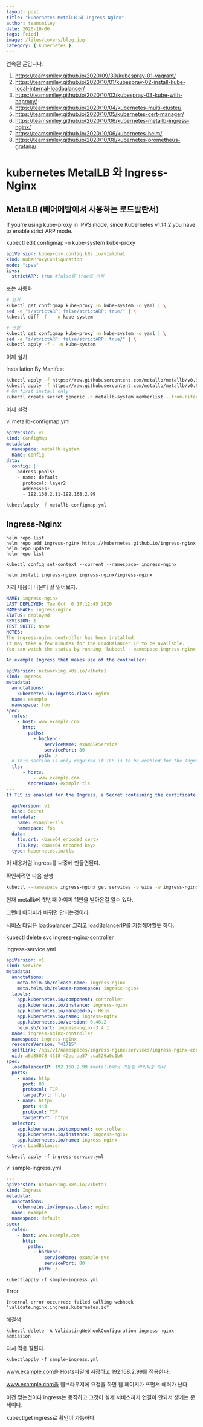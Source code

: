 ```yaml
---
layout: post
title: "kubernetes MetalLB 와 Ingress Nginx"
author: teamsmiley
date: 2020-10-06
tags: [cicd]
image: /files/covers/blog.jpg
category: { kubernetes }
---
```


연속된 글입니다.

1. <https://teamsmiley.github.io/2020/09/30/kubespray-01-vagrant/>
1. <https://teamsmiley.github.io/2020/10/01/kubespray-02-install-kube-local-internal-loadbalancer/>
1. <https://teamsmiley.github.io/2020/10/02/kubespray-03-kube-with-haproxy/>
1. <https://teamsmiley.github.io/2020/10/04/kubernetes-multi-cluster/>
1. <https://teamsmiley.github.io/2020/10/05/kubernetes-cert-manager/>
1. <https://teamsmiley.github.io/2020/10/06/kubernetes-metallb-ingress-nginx/>
1. <https://teamsmiley.github.io/2020/10/06/kubernetes-helm/>
1. <https://teamsmiley.github.io/2020/10/08/kubernetes-prometheus-grafana/>

# kubernetes MetalLB 와 Ingress-Nginx

## MetalLB (베어메탈에서 사용하는 로드발란서)

If you’re using kube-proxy in IPVS mode, since Kubernetes v1.14.2 you have to enable strict ARP mode.

kubectl edit configmap -n kube-system kube-proxy

```yml
apiVersion: kubeproxy.config.k8s.io/v1alpha1
kind: KubeProxyConfiguration
mode: "ipvs"
ipvs:
  strictARP: true #false를 true로 변경
```

또는 자동화

```bash
# 보기
kubectl get configmap kube-proxy -n kube-system -o yaml | \
sed -e "s/strictARP: false/strictARP: true/" | \
kubectl diff -f - -n kube-system

# 변경
kubectl get configmap kube-proxy -n kube-system -o yaml | \
sed -e "s/strictARP: false/strictARP: true/" | \
kubectl apply -f - -n kube-system
```

이제 설치

Installation By Manifest

```bash
kubectl apply -f https://raw.githubusercontent.com/metallb/metallb/v0.9.3/manifests/namespace.yaml
kubectl apply -f https://raw.githubusercontent.com/metallb/metallb/v0.9.3/manifests/metallb.yaml
# On first install only
kubectl create secret generic -n metallb-system memberlist --from-literal=secretkey="$(openssl rand -base64 128)"
```

이제 설정

vi metallb-configmap.yml

```yml
apiVersion: v1
kind: ConfigMap
metadata:
  namespace: metallb-system
  name: config
data:
  config: |
    address-pools:
    - name: default
      protocol: layer2
      addresses:
      - 192.168.2.11-192.168.2.99
```

```bash
kubectlapply -f metallb-configmap.yml
```

## Ingress-Nginx

```
helm repo list
helm repo add ingress-nginx https://kubernetes.github.io/ingress-nginx
helm repo update
helm repo list

kubectl config set-context --current --namespace= ingress-nginx

helm install ingress-nginx ingress-nginx/ingress-nginx
```

아래 내용이 나온다 잘 읽어보자.

```yml
NAME: ingress-nginx
LAST DEPLOYED: Tue Oct  6 17:12:45 2020
NAMESPACE: ingress-nginx
STATUS: deployed
REVISION: 1
TEST SUITE: None
NOTES:
The ingress-nginx controller has been installed.
It may take a few minutes for the LoadBalancer IP to be available.
You can watch the status by running 'kubectl --namespace ingress-nginx get services -o wide -w ingress-nginx-controller'

An example Ingress that makes use of the controller:
---
apiVersion: networking.k8s.io/v1beta1
kind: Ingress
metadata:
  annotations:
    kubernetes.io/ingress.class: nginx
  name: example
  namespace: foo
spec:
  rules:
    - host: www.example.com
      http:
        paths:
          - backend:
              serviceName: exampleService
              servicePort: 80
            path: /
  # This section is only required if TLS is to be enabled for the Ingress
  tls:
      - hosts:
          - www.example.com
        secretName: example-tls
---
If TLS is enabled for the Ingress, a Secret containing the certificate and key must also be provided:

  apiVersion: v1
  kind: Secret
  metadata:
    name: example-tls
    namespace: foo
  data:
    tls.crt: <base64 encoded cert>
    tls.key: <base64 encoded key>
  type: kubernetes.io/tls
```

이 내용처럼 ingress를 나중에 만들면된다.

확인하려면 다음 실행

```bash
kubectl --namespace ingress-nginx get services -o wide -w ingress-nginx-controller
```

현재 metallb에 첫번째 아이피 11번을 받아온걸 알수 있다.

그런데 아이피가 바뀌면 안되는것이라..

서비스 타입은 loadbalancer 그리고 loadBalancerIP를 지정해야할듯 하다.

kubectl delete svc ingress-nginx-controller

ingress-service.yml

```yml
apiVersion: v1
kind: Service
metadata:
  annotations:
    meta.helm.sh/release-name: ingress-nginx
    meta.helm.sh/release-namespace: ingress-nginx
  labels:
    app.kubernetes.io/component: controller
    app.kubernetes.io/instance: ingress-nginx
    app.kubernetes.io/managed-by: Helm
    app.kubernetes.io/name: ingress-nginx
    app.kubernetes.io/version: 0.40.2
    helm.sh/chart: ingress-nginx-3.4.1
  name: ingress-nginx-controller
  namespace: ingress-nginx
  resourceVersion: "41715"
  selfLink: /api/v1/namespaces/ingress-nginx/services/ingress-nginx-controller
  uid: a6d85078-4318-42ec-aa57-cca529a0c1b6
spec:
  loadBalancerIP: 192.168.2.99 #metallb에서 가능한 아이피중 하나
  ports:
    - name: http
      port: 80
      protocol: TCP
      targetPort: http
    - name: https
      port: 443
      protocol: TCP
      targetPort: https
  selector:
    app.kubernetes.io/component: controller
    app.kubernetes.io/instance: ingress-nginx
    app.kubernetes.io/name: ingress-nginx
  type: LoadBalancer
```

```
kubectl apply -f ingress-service.yml
```

vi sample-ingress.yml

```yml
---
apiVersion: networking.k8s.io/v1beta1
kind: Ingress
metadata:
  annotations:
    kubernetes.io/ingress.class: nginx
  name: example
  namespace: default
spec:
  rules:
    - host: www.example.com
      http:
        paths:
          - backend:
              serviceName: example-svc
              servicePort: 80
            path: /
```

```
kubectlapply -f sample-ingress.yml
```

Error

```
Internal error occurred: failed calling webhook "validate.nginx.ingress.kubernetes.io"
```

해결책

```
kubectl delete -A ValidatingWebhookConfiguration ingress-nginx-admission
```

다시 적용 잘된다.

```
kubectlapply -f sample-ingress.yml
```

www.example.com을 Hosts파일에 저장하고 192.168.2.99를 적용한다.

www.example.com을 웹브라우저에 요청을 하면 웹 페이지가 뜨면서 에러가 난다.

이건 맞는것이다 ingress는 동작하고 그것이 실제 서비스까지 연결이 안되서 생기는 문제이다.

kubectlget ingress로 확인이 가능하다.
